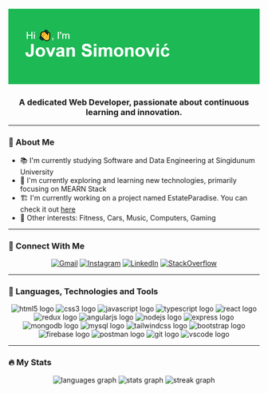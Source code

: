 ![Banner Image](https://github.com/jovansimonovic/jovansimonovic/blob/main/header.png)

<h3 align="center">
  A dedicated Web Developer, passionate about continuous learning and innovation.

<hr />

<h3>🧑 About Me</h3>

* 📚 I'm currently studying Software and Data Engineering at Singidunum University
* 🌱 I'm currently exploring and learning new technologies, primarily focusing on MEARN Stack
* 🏗️ I'm currently working on a project named EstateParadise. You can check it out [here](https://github.com/jovansimonovic/estate-paradise)
* 💚 Other interests: Fitness, Cars, Music, Computers, Gaming

<hr />

<h3>🤝 Connect With Me</h3>

<div align="center">
  
  [![Gmail](https://img.shields.io/badge/Gmail-D14836?style=for-the-badge&logo=gmail&logoColor=white)](mailto:jovan.simonovic02@gmail.com)
  [![Instagram](https://img.shields.io/badge/Instagram-%23E4405F.svg?style=for-the-badge&logo=instagram&logoColor=white)](https://instagram.com/jocaxd)
  [![LinkedIn](https://img.shields.io/badge/LinkedIn-%230077B5.svg?style=for-the-badge&logo=linkedin&logoColor=white)](https://www.linkedin.com/in/jovan-simonović-532498267)
  [![StackOverflow](https://img.shields.io/badge/Stack_Overflow-FE7A16?style=for-the-badge&logo=stack-overflow&logoColor=white)](https://stackoverflow.com/users/17717809/jovan-simonovi%c4%87?tab=profile)

</div>

<hr />

<h3>🧰 Languages, Technologies and Tools</h3>

<div align="center">
  <img src="https://skillicons.dev/icons?i=html" height="40" alt="html5 logo"  />
  <img src="https://skillicons.dev/icons?i=css" height="40" alt="css3 logo"  />
  <img src="https://skillicons.dev/icons?i=js" height="40" alt="javascript logo"  />
  <img src="https://skillicons.dev/icons?i=ts" height="40" alt="typescript logo"  />
  <img src="https://skillicons.dev/icons?i=react" height="40" alt="react logo"  />
  <img src="https://skillicons.dev/icons?i=redux" height="40" alt="redux logo"  />
  <img src="https://skillicons.dev/icons?i=angular" height="40" alt="angularjs logo"  />
  <img src="https://skillicons.dev/icons?i=nodejs" height="40" alt="nodejs logo"  />
  <img src="https://skillicons.dev/icons?i=express" height="40" alt="express logo"  />
  <img src="https://skillicons.dev/icons?i=mongodb" height="40" alt="mongodb logo"  />
  <img src="https://skillicons.dev/icons?i=mysql" height="40" alt="mysql logo"  />
  <img src="https://skillicons.dev/icons?i=tailwind" height="40" alt="tailwindcss logo"  />
  <img src="https://skillicons.dev/icons?i=bootstrap" height="40" alt="bootstrap logo"  />
  <img src="https://skillicons.dev/icons?i=firebase" height="40" alt="firebase logo"  />
  <img src="https://skillicons.dev/icons?i=postman" height="40" alt="postman logo"  />
  <img src="https://skillicons.dev/icons?i=git" height="40" alt="git logo"  />
  <img src="https://skillicons.dev/icons?i=vscode" height="40" alt="vscode logo" />
</div>

<hr />

<h3>🔥 My Stats</h3>

<div align="center">
  <img src="https://github-readme-stats.vercel.app/api/top-langs?username=jovansimonovic&locale=en&hide_title=false&layout=compact&card_width=320&langs_count=3&theme=github_dark&hide_border=true&order=1" height="160" alt="languages graph"  />
  <img src="https://github-readme-stats.vercel.app/api?username=jovansimonovic&hide_title=true&hide_rank=false&show_icons=true&include_all_commits=false&count_private=true&disable_animations=true&locale=en&theme=github_dark&hide_border=true&order=2" height="160" alt="stats graph"  />
  <img src="https://streak-stats.demolab.com?user=jovansimonovic&locale=en&mode=daily&theme=github_dark&hide_border=true&order=3" height="250" alt="streak graph"  />
</div>

